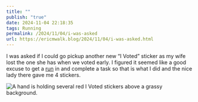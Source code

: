 ```yaml
---
title: ""
publish: "true"
date: 2024-11-04 22:18:35
tags: Running
permalink: /2024/11/04/i-was-asked
url: https://ericmwalk.blog/2024/11/04/i-was-asked.html
---
```


I was asked if I could go pickup another new “I Voted” sticker as my wife lost the one she has when we voted early. I figured it seemed like a good excuse to get a [run](https://strava.com/activities/12823843968) in and complete a task so that is what I did and the nice lady there gave me 4 stickers.

![A hand is holding several red I Voted stickers above a grassy background.](https://ericmwalk.blog/uploads/2024/img-0682.jpeg)